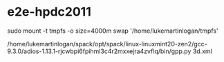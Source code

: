# e2e-hpdc2011

sudo mount -t tmpfs -o size=4000m swap '/home/lukemartinlogan/tmpfs'

/home/lukemartinlogan/spack/opt/spack/linux-linuxmint20-zen2/gcc-9.3.0/adios-1.13.1-rjcwbpi6fpihml3c4r2mxxejra4zvflq/bin/gpp.py 3d.xml
